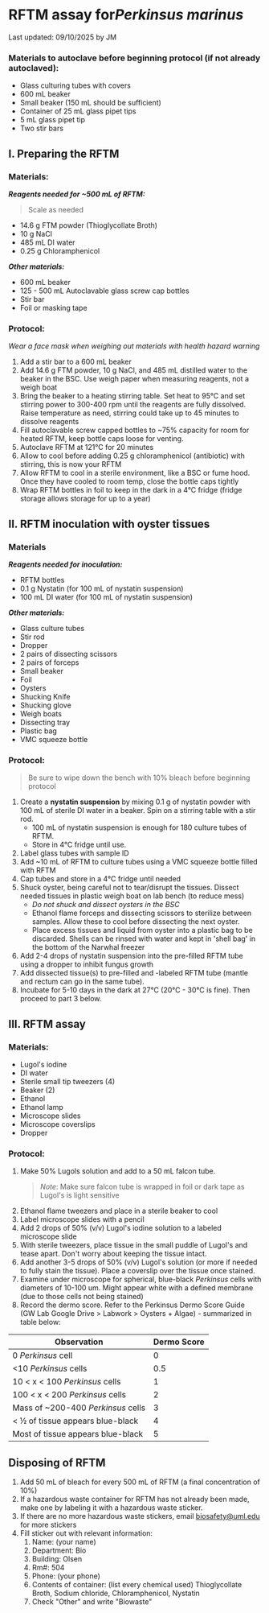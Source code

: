 # RFTM assay for*Perkinsus marinus*
Last updated: 09/10/2025 by JM

### **Materials to autoclave before beginning protocol** (if not already autoclaved):
- Glass culturing tubes with covers 
- 600 mL beaker
- Small beaker (150 mL should be sufficient)
- Container of 25 mL glass pipet tips 
- 5 mL glass pipet tip
- Two stir bars

## I. Preparing the RFTM
### **Materials:**
***Reagents needed for ~500 mL of RFTM:***
>Scale as needed
- 14.6 g FTM powder (Thioglycollate Broth)
- 10 g NaCl
- 485 mL DI water
- 0.25 g Chloramphenicol

***Other materials:***
- 600 mL beaker 
- 125 - 500 mL Autoclavable glass screw cap bottles
- Stir bar 
- Foil or masking tape

### **Protocol:**
*Wear a face mask when weighing out materials with health hazard warning*
1. Add a stir bar to a 600 mL beaker
2. Add 14.6 g FTM powder, 10 g NaCl, and 485 mL distilled water to the beaker in the BSC. Use weigh paper when measuring reagents, not a weigh boat
3. Bring the beaker to a heating stirring table. Set heat to 95℃ and set stirring power to 300-400 rpm until the reagents are fully dissolved. Raise temperature as need, stirring could take up to 45 minutes to dissolve reagents
4. Fill autoclavable screw capped bottles to ~75% capacity for room for heated RFTM, keep bottle caps loose for venting. 
5. Autoclave RFTM at 121°C for 20 minutes
6. Allow to cool before adding 0.25 g chloramphenicol (antibiotic) with stirring, this is now your RFTM
7. Allow RFTM to cool in a sterile environment, like a BSC or fume hood. Once they have cooled to room temp, close the bottle caps tightly
8. Wrap RFTM bottles in foil to keep in the dark in a 4°C fridge (fridge storage allows storage for up to a year)

## II. RFTM inoculation with oyster tissues
### **Materials**
***Reagents needed for inoculation:*** 
- RFTM bottles
- 0.1 g Nystatin (for 100 mL of nystatin suspension)
- 100 mL DI water (for 100 mL of nystatin suspension)

***Other materials:***
- Glass culture tubes
- Stir rod
- Dropper
- 2 pairs of dissecting scissors
- 2 pairs of forceps 
- Small beaker 
- Foil
- Oysters 
- Shucking Knife
- Shucking glove
- Weigh boats
- Dissecting tray
- Plastic bag 
- VMC squeeze bottle

### **Protocol:**
>Be sure to wipe down the bench with 10% bleach before beginning protocol
1. Create a **nystatin suspension** by mixing 0.1 g of nystatin powder with 100 mL of sterile DI water in a beaker. Spin on a stirring table with a stir rod. 
	- 100 mL of nystatin suspension is enough for 180 culture tubes of RFTM. 
	- Store in 4℃ fridge until use. 
2. Label glass tubes with sample ID
3. Add ~10 mL of RFTM to culture tubes using a VMC squeeze bottle filled with RFTM
4. Cap tubes and store in a 4℃ fridge until needed
5. Shuck oyster, being careful not to tear/disrupt the tissues. Dissect needed tissues in plastic weigh boat on lab bench (to reduce mess)
	- *Do not shuck and dissect oysters in the BSC*
	- Ethanol flame forceps and dissecting scissors to sterilize between samples. Allow these to cool before dissecting the next oyster.
	- Place excess tissues and liquid from oyster into a plastic bag to be discarded. Shells can be rinsed with water and kept in 'shell bag' in the bottom of the Narwhal freezer
6. Add 2-4 drops of nystatin suspension into the pre-filled RFTM tube using a dropper to inhibit fungus growth
7. Add dissected tissue(s) to pre-filled and -labeled RFTM tube (mantle and rectum can go in the same tube). 
8. Incubate for 5-10 days in the dark at 27°C (20°C - 30°C is fine). Then proceed to part 3 below.


## III. RFTM assay
### **Materials:**
- Lugol's iodine
- DI water
- Sterile small tip tweezers (4)
- Beaker (2)
- Ethanol
- Ethanol lamp
- Microscope slides
- Microscope coverslips
- Dropper

### **Protocol:**
1. Make 50% Lugols solution and add to a 50 mL falcon tube. 
	>*Note*: Make sure falcon tube is wrapped in foil or dark tape as Lugol's is light sensitive
2. Ethanol flame tweezers and place in a sterile beaker to cool
3. Label microscope slides with a pencil 
4. Add 2 drops of 50% (v/v) Lugol's iodine solution to a labeled microscope slide
5. With sterile tweezers, place tissue in the small puddle of Lugol's and tease apart. Don't worry about keeping the tissue intact. 
6. Add another 3-5 drops of 50% (v/v) Lugol's solution (or more if needed to fully stain the tissue). Place a coverslip over the tissue once stained.
7. Examine under microscope for spherical, blue-black *Perkinsus* cells with diameters of 10-100 um. Might appear white with a defined membrane (due to those cells not being stained)
8. Record the dermo score. Refer to the Perkinsus Dermo Score Guide (GW Lab Google Drive > Labwork > Oysters + Algae) - summarized in table below:

| Observation                        | Dermo Score |
| ---------------------------------- | ----------- |
| 0 *Perkinsus* cell                 | 0           |
| <10 *Perkinsus* cells              | 0.5         |
| 10 < x < 100 *Perkinsus* cells     | 1           |
| 100 < x < 200 *Perkinsus* cells    | 2           |
| Mass of ~200-400 *Perkinsus* cells | 3           |
| < ½ of tissue appears blue-black   | 4           |
| Most of tissue appears blue-black  | 5           |


## Disposing of RFTM
1. Add 50 mL of bleach for every 500 mL of RFTM (a final concentration of 10%)
2. If a hazardous waste container for RFTM has not already been made, make one by labeling it with a hazardous waste sticker. 
3. If there are no more hazardous waste stickers, email biosafety@uml.edu for more stickers
4. Fill sticker out with relevant information: 
	1. Name: (your name)
	2. Department: Bio
	3. Building: Olsen
	4. Rm#: 504
	5. Phone: (your phone)
	6. Contents of container: (list every chemical used) Thioglycollate Broth, Sodium chloride, Chloramphenicol, Nystatin
	7. Check "Other" and write "Biowaste"